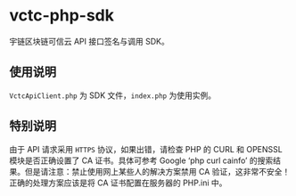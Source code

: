 # vctc-php-sdk
宇链区块链可信云 API 接口签名与调用 SDK。

## 使用说明
`VctcApiClient.php` 为 SDK 文件，`index.php` 为使用实例。

## 特别说明
由于 API 请求采用 `HTTPS` 协议，如果出错，请检查 PHP 的 CURL 和 OPENSSL 模块是否正确设置了 CA 证书。具体可参考 Google ‘php curl cainfo’ 的搜索结果。但是请注意：禁止使用网上某些人的解决方案禁用 CA 验证，这非常不安全！正确的处理方案应该是将 CA 证书配置在服务器的 PHP.ini 中。


